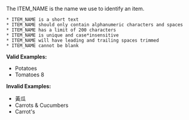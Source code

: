<!-- markdownlint-disable-file first-line-h1 -->
The ITEM_NAME is the name we use to identify an item.

```info
* ITEM_NAME is a short text
* ITEM_NAME should only contain alphanumeric characters and spaces
* ITEM_NAME has a limit of 200 characters
* ITEM_NAME is unique and case*insensitive
* ITEM_NAME will have leading and trailing spaces trimmed
* ITEM_NAME cannot be blank
```

**Valid Examples:**

* Potatoes
* Tomatoes 8

**Invalid Examples:**

* 黃瓜
* Carrots & Cucumbers
* Carrot's
